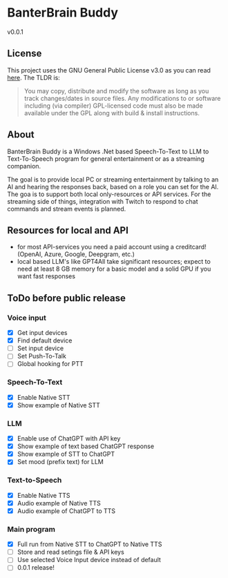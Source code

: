 # BanterBrain Buddy
v0.0.1

## License
This project uses the GNU General Public License v3.0 as you can read [here](./LICENSE.txt). The TLDR is:

>You may copy, distribute and modify the software as long as you track changes/dates in source files. Any modifications to or software including (via compiler) GPL-licensed code must also be made available under the GPL along with build & install instructions.

## About
BanterBrain Buddy is a Windows .Net based Speech-To-Text to LLM to Text-To-Speech program for general entertainment or as a streaming companion.

The goal is to provide local PC or streaming entertainment by talking to an AI and hearing the responses back, based on a role you can set for the AI. The goa is to support both local only-resources or API services.
For the streaming side of things, integration with Twitch to respond to chat commands and stream events is planned.

## Resources for local and API
- for most API-services you need a paid account using a creditcard! (OpenAI, Azure, Google, Deepgram, etc.)
- local based LLM's like GPT4All take significant resources; expect to need at least 8 GB memory for a basic model and a solid GPU if you want fast responses

## ToDo before public release
### Voice input
- [x] Get input devices
- [x] Find default device
- [ ] Set input device
- [ ] Set Push-To-Talk
- [ ] Global hooking for PTT

### Speech-To-Text
- [x] Enable Native STT
- [x] Show example of Native STT

### LLM
- [X] Enable use of ChatGPT with API key
- [X] Show example of text based ChatGPT response
- [X] Show example of STT to ChatGPT
- [X] Set mood (prefix text) for LLM

### Text-to-Speech
- [X] Enable Native TTS
- [X] Audio example of Native TTS
- [X] Audio example of ChatGPT to TTS

### Main program
- [X] Full run from Native STT to ChatGPT to Native TTS
- [ ] Store and read setings file & API keys
- [ ] Use selected Voice Input device instead of default
- [ ] 0.0.1 release!